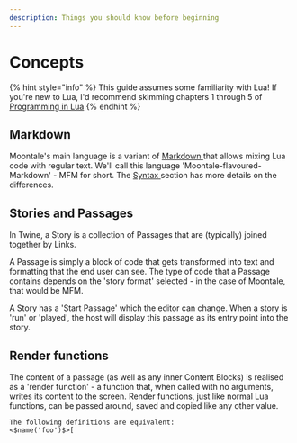 ```yaml
---
description: Things you should know before beginning
---
```


# Concepts

{% hint style="info" %}
This guide assumes some familiarity with Lua! If you're new to Lua, I'd recommend skimming chapters 1 through 5 of [Programming in Lua](https://www.lua.org/pil/1.html)
{% endhint %}

## Markdown

Moontale's main language is a variant of [Markdown ](https://commonmark.org/help/)that allows mixing Lua code with regular text. We'll call this language 'Moontale-flavoured-Markdown' -  MFM for short. The [Syntax ](syntax.md)section has more details on the differences.

## Stories and Passages

In Twine, a Story is a collection of Passages that are \(typically\) joined together by Links.

A Passage is simply a block of code that gets transformed into text and formatting that the end user can see. The type of code that a Passage contains depends on the 'story format' selected - in the case of Moontale, that would be MFM.

A Story has a 'Start Passage' which the editor can change. When a story is 'run' or 'played', the host will display this passage as its entry point into the story.

## Render functions

The content of a passage \(as well as any inner Content Blocks\) is realised as a 'render function' - a function that, when called with no arguments, writes its content to the screen. Render functions, just like normal Lua functions, can be passed around, saved and copied like any other value.

```text
The following definitions are equivalent:
<$name('foo')$>[
```

